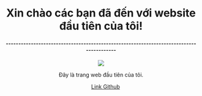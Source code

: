 <!DOCTYPE html>
<html>
<body>
  <title>MyNguyen</title>
  <style>
  div.a{
  text-align: center;
  }
  </style>

  <div class="a">
               <h1>Xin chào các bạn đã đến với website đầu tiên của tôi! </h1>
               <h4>----------------------------------------------------------------------------------------</h4>
               <img src=“https://i.pinimg.com/originals/88/2a/1d/882a1dd324fb7a2b36c02dcbda16485f.jpg”>  
  </div>
  
  <div class="a">
               <p> Đây là trang web đầu tiên của tôi.</p>
       <ul>
              <a href= " https://github.com/NguyenHoangAiMy " > Link Github </a>
       </ul>
  </div>
  
</body>
</html>
